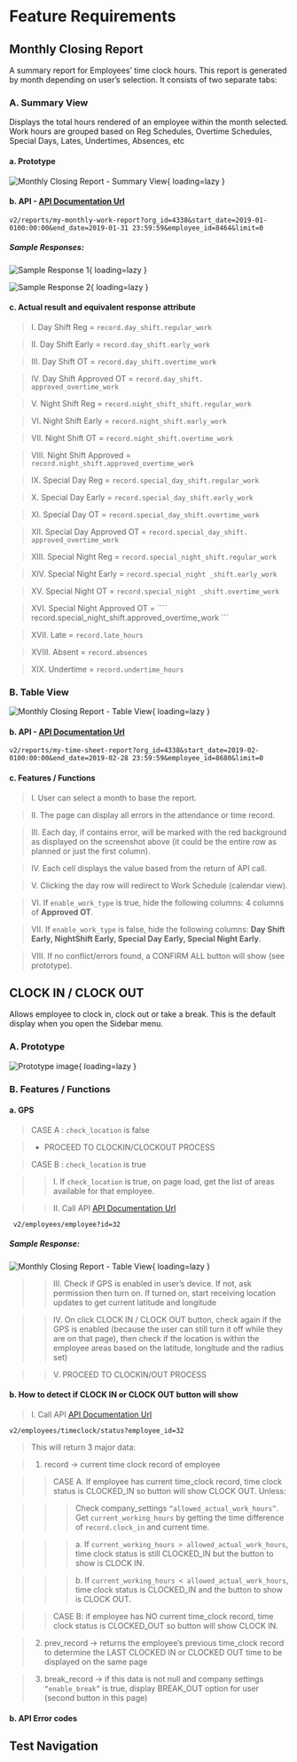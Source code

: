 # Feature Requirements

## Monthly Closing Report

A summary report for Employees’ time clock hours. This report is generated by month depending on
user’s selection. It consists of two separate tabs:

### A. Summary View

Displays the total hours rendered of an employee within the month selected. Work hours
are grouped based on Reg Schedules, Overtime Schedules, Special Days, Lates, Undertimes,
Absences, etc

#### a. Prototype

![Monthly Closing Report - Summary View](images/mcr_summary_view.png){ loading=lazy }

#### b. API - [API Documentation Url](https://documenter.getpostman.com/view/1675910/RzthSX32)

``` 
v2/reports/my-monthly-work-report?org_id=4338&start_date=2019-01-0100:00:00&end_date=2019-01-31 23:59:59&employee_id=8464&limit=0 
```
##### Sample Responses:

![Sample Response 1](images/sample_response_1.png){ loading=lazy }

![Sample Response 2](images/sample_response_2.png){ loading=lazy }

#### c. Actual result and equivalent response attribute

> I. Day Shift Reg = ``` record.day_shift.regular_work ```

> II. Day Shift Early = ``` record.day_shift.early_work ```

> III. Day Shift OT = ``` record.day_shift.overtime_work ```

> IV. Day Shift Approved OT = ``` record.day_shift. approved_overtime_work ```

> V. Night Shift Reg = ``` record.night_shift_shift.regular_work ```

> VI. Night Shift Early = ``` record.night_shift.early_work ```

> VII. Night Shift OT = ``` record.night_shift.overtime_work ```

> VIII. Night Shift Approved = ``` record.night_shift.approved_overtime_work ```

> IX. Special Day Reg = ``` record.special_day_shift.regular_work ```

> X. Special Day Early = ``` record.special_day_shift.early_work ```

> XI. Special Day OT = ``` record.special_day_shift.overtime_work ```

> XII. Special Day Approved OT = ``` record.special_day_shift. approved_overtime_work ```

> XIII. Special Night Reg = ``` record.special_night_shift.regular_work ```

> XIV. Special Night Early = ``` record.special_night _shift.early_work ```

> XV. Special Night OT = ``` record.special_night _shift.overtime_work ```

> XVI. Special Night Approved OT = ```` record.special_night_shift.approved_overtime_work ```

> XVII. Late = ``` record.late_hours ```

> XVIII. Absent = ``` record.absences ```

> XIX. Undertime = ``` record.undertime_hours ```

### B. Table View

![Monthly Closing Report - Table View](images/mcr_table_view.png){ loading=lazy }

#### b. API - [API Documentation Url](https://documenter.getpostman.com/view/1675910/RzthSX32)

``` 
v2/reports/my-time-sheet-report?org_id=4338&start_date=2019-02-0100:00:00&end_date=2019-02-28 23:59:59&employee_id=8680&limit=0
```

#### c. Features / Functions

> I. User can select a month to base the report.

> II. The page can display all errors in the attendance or time record.

> III. Each day, if contains error, will be marked with the red background as displayed on the screenshot above (it could be the entire row as planned or just the first column).

> IV. Each cell displays the value based from the return of API call.

> V. Clicking the day row will redirect to Work Schedule (calendar view). 

> VI. If ``` enable_work_type ``` is true, hide the following columns: 4 columns of **Approved OT**.

> VII. If ``` enable_work_type ``` is false, hide the following columns: **Day Shift Early, NightShift Early, Special Day Early, Special Night  Early**.

> VIII. If no conflict/errors found, a CONFIRM ALL button will show (see prototype).

## CLOCK IN / CLOCK OUT

Allows employee to clock in, clock out or take a break. This is the default display when you open the
Sidebar menu.

### A. Prototype

![Prototype image](images/prototype.png){ loading=lazy }

### B. Features / Functions

#### a. GPS

> CASE A : ```check_location```  is false

>  - PROCEED TO CLOCKIN/CLOCKOUT PROCESS

> CASE B : ``` check_location ``` is true

>> I. If ```check_location``` is true, on page load, get the list of areas available for that employee.

>> II. Call API [API Documentation Url](https://documenter.getpostman.com/view/1675910/RzthSX32)
  ```
   v2/employees/employee?id=32
  ```

##### Sample Response:

![Monthly Closing Report - Table View](images/sample_response_clock_in_clock_out_caseB.png){ loading=lazy }

>> III. Check if GPS is enabled in user’s device. If not, ask permission then turn on. If
turned on, start receiving location updates to get current latitude and longitude

>> IV. On click CLOCK IN / CLOCK OUT button, check again if the GPS is enabled
(because the user can still turn it off while they are on that page), then check if
the location is within the employee areas based on the latitude, longitude and
the radius set)

>> V. PROCEED TO CLOCKIN/OUT PROCESS

#### b. How to detect if CLOCK IN or CLOCK OUT button will show

> I. Call API [API Documentation Url](https://documenter.getpostman.com/view/1675910/RzthSX32)
```
v2/employees/timeclock/status?employee_id=32
```

> This will return 3 major data:

> 1. record -> current time clock record of employee

>> CASE A. If employee has current time_clock record, time clock status is CLOCKED_IN so button will show CLOCK OUT. Unless:

>>> Check company_settings ```“allowed_actual_work_hours”```. Get ```current_working_hours``` by getting the time difference of ```record.clock_in``` and current time.

>>> a. If ```current_working_hours > allowed_actual_work_hours```, time clock status is still CLOCKED_IN but the button to show is CLOCK IN.

>>> b. If ```current_working_hours < allowed_actual_work_hours```, time clock status is CLOCKED_IN and the button to show is CLOCK OUT.

>> CASE B: if employee has NO current time_clock record, time clock status is CLOCKED_OUT so button will show CLOCK IN.

> 2. prev_record -> returns the employee’s previous time_clock record to determine the LAST CLOCKED IN or CLOCKED OUT time to be displayed on the same page

> 3. break_record -> if this data is not null and company settings ```“enable_break”``` is true, display BREAK_OUT option for user (second button in this page)

#### b. API Error codes

## Test Navigation




